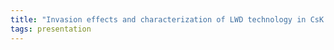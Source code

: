 ```yaml
---
title: "Invasion effects and characterization of LWD technology in CsK drilling fluids"
tags: presentation 
---
```

